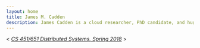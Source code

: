 ```yaml
---
layout: home
title: James M. Cadden 
description: James Cadden is a cloud researcher, PhD candidate, and huge music geek living in Boston, MA.
---
```


< [*CS 451/651 Distributed Systems, Spring 2018*](cs451) >
